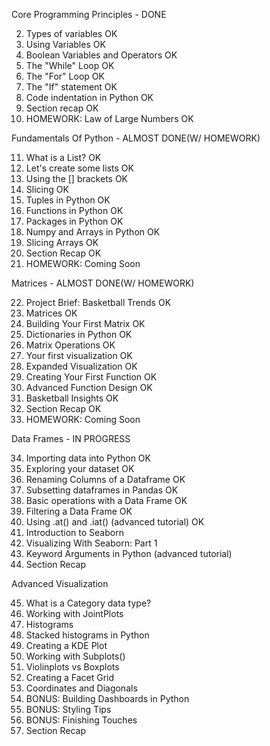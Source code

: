 Core Programming Principles - DONE
 
2. Types of variables OK
3. Using Variables OK
4. Boolean Variables and Operators OK 
5. The "While" Loop OK
6. The "For" Loop OK
7. The "If" statement OK
8. Code indentation in Python OK
9. Section recap OK
10. HOMEWORK: Law of Large Numbers OK

Fundamentals Of Python - ALMOST DONE(W/ HOMEWORK)
 
11. What is a List? OK
12. Let's create some lists OK
13. Using the [] brackets OK
14. Slicing OK
15. Tuples in Python OK
16. Functions in Python OK
17. Packages in Python OK
18. Numpy and Arrays in Python OK
19. Slicing Arrays OK
20. Section Recap OK
21. HOMEWORK: Coming Soon 
 
Matrices - ALMOST DONE(W/ HOMEWORK)
 
22. Project Brief: Basketball Trends OK
23. Matrices OK
24. Building Your First Matrix OK
25. Dictionaries in Python OK
26. Matrix Operations OK
27. Your first visualization OK
28. Expanded Visualization OK
29. Creating Your First Function OK
30. Advanced Function Design OK
31. Basketball Insights OK
32. Section Recap OK
33. HOMEWORK: Coming Soon 

Data Frames - IN PROGRESS
 
34. Importing data into Python OK
35. Exploring your dataset OK
36. Renaming Columns of a Dataframe OK
37. Subsetting dataframes in Pandas OK
38. Basic operations with a Data Frame OK
39. Filtering a Data Frame OK
40. Using .at() and .iat() (advanced tutorial) OK
41. Introduction to Seaborn 
42. Visualizing With Seaborn: Part 1 
43. Keyword Arguments in Python (advanced tutorial) 
44. Section Recap 

Advanced Visualization
 
45. What is a Category data type? 
46. Working with JointPlots 
47. Histograms 
48. Stacked histograms in Python 
49. Creating a KDE Plot 
50. Working with Subplots() 
51. Violinplots vs Boxplots 
52. Creating a Facet Grid 
53. Coordinates and Diagonals 
54. BONUS: Building Dashboards in Python 
55. BONUS: Styling Tips 
56. BONUS: Finishing Touches 
57. Section Recap
